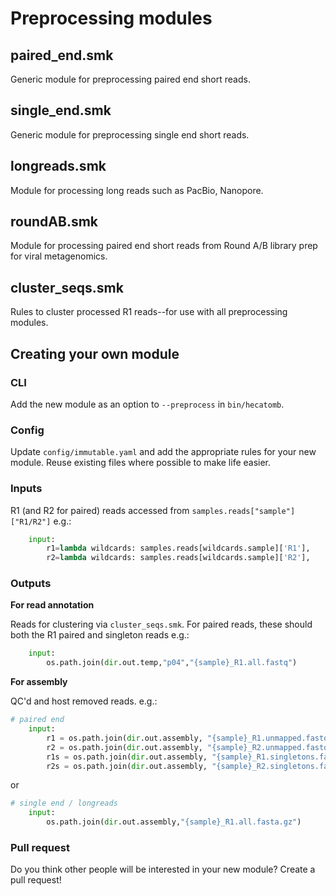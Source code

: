 # Preprocessing modules

## paired_end.smk

Generic module for preprocessing paired end short reads.

## single_end.smk

Generic module for preprocessing single end short reads.

## longreads.smk

Module for processing long reads such as PacBio, Nanopore.

## roundAB.smk

Module for processing paired end short reads from Round A/B library
prep for viral metagenomics.

## cluster_seqs.smk

Rules to cluster processed R1 reads--for use with all preprocessing modules.

## Creating your own module

### CLI

Add the new module as an option to `--preprocess` in `bin/hecatomb`.

### Config

Update `config/immutable.yaml` and add the appropriate rules for your new module.
Reuse existing files where possible to make life easier.

### Inputs

R1 (and R2 for paired) reads accessed from `samples.reads["sample"]["R1/R2"]` e.g.:
```python
    input:
        r1=lambda wildcards: samples.reads[wildcards.sample]['R1'],
        r2=lambda wildcards: samples.reads[wildcards.sample]['R2'],
```

### Outputs

__For read annotation__

Reads for clustering via `cluster_seqs.smk`.
For paired reads, these should both the R1 paired and singleton reads e.g.:

```python
    input:
        os.path.join(dir.out.temp,"p04","{sample}_R1.all.fastq")
```

__For assembly__

QC'd and host removed reads. e.g.:

```python
# paired end
    input:
        r1 = os.path.join(dir.out.assembly, "{sample}_R1.unmapped.fastq.gz"),
        r2 = os.path.join(dir.out.assembly, "{sample}_R2.unmapped.fastq.gz"),
        r1s = os.path.join(dir.out.assembly, "{sample}_R1.singletons.fastq.gz"),
        r2s = os.path.join(dir.out.assembly, "{sample}_R2.singletons.fastq.gz")
```

or

```python
# single end / longreads
    input:
        os.path.join(dir.out.assembly,"{sample}_R1.all.fasta.gz")
```

### Pull request

Do you think other people will be interested in your new module?
Create a pull request!